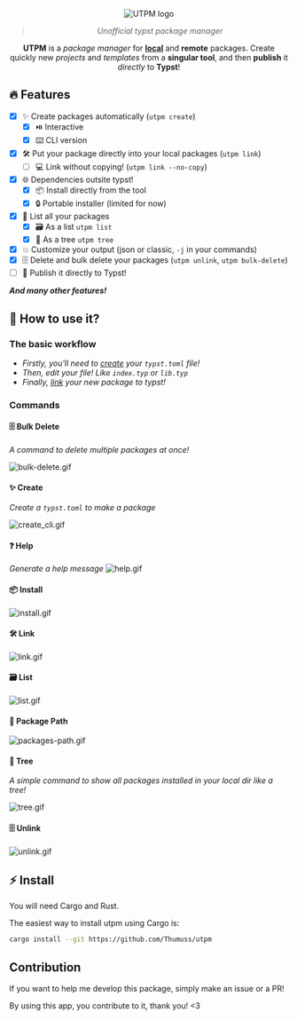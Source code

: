 <div align="center">

![UTPM logo](./logo.svg)

> _Unofficial typst package manager_

**UTPM** is a _package manager_ for **[local](https://github.com/typst/packages#local-packages)** and **remote** packages. Create quickly new _projects_ and _templates_ from a **singular tool**, and then **publish** it _directly_ to **Typst**!

</div>

## 🔥 Features

- [x] ✨ Create packages automatically (`utpm create`)
  - [x] ⏯️ Interactive
  - [x] ⌨️ CLI version
- [x] 🛠 Put your package directly into your local packages (`utpm link`)
  - [ ] 💻 Link without copying! (`utpm link --no-copy`)
- [x] 🌐 Dependencies outsite typst!
  - [x] 📦 Install directly from the tool
  - [x] 🔒 Portable installer (limited for now)
- [x] 📃 List all your packages
  - [x] 🗃️ As a list `utpm list`
  - [x] 🌲 As a tree `utpm tree`
- [x] 💥 Customize your output (json or classic, `-j` in your commands)
- [x] 🗄️ Delete and bulk delete your packages (`utpm unlink`, `utpm bulk-delete`)
- [ ] 🚀 Publish it directly to Typst!

**_And many other features!_**

## 🔎 How to use it?

### The basic workflow

- _Firstly, you'll need to [create](#create) your `typst.toml` file!_
- _Then, edit your file! Like `index.typ` or `lib.typ`_
- _Finally, [link](#link) your new package to typst!_

### Commands

#### 🗄️ Bulk Delete

<!-- TODO: GIF -->

_A command to delete multiple packages at once!_

![bulk-delete.gif](./tapes/bulk_delete.gif)

<div id="create">

#### ✨ Create
_Create a `typst.toml` to make a package_

![create_cli.gif](./tapes/create_cli.gif)
<!-- TODO: GIF v2 -->

</div>
<div id="help">


#### ❓ Help

_Generate a help message_
![help.gif](./tapes/help.gif)

</div>
<div id="install">

#### 📦 Install
![install.gif](./tapes/install.gif)
<!-- TODO: GIF & text-->

</div>
<div id="link">

#### 🛠 Link
![link.gif](./tapes/link.gif)
<!-- TODO: GIF & text-->

</div>
<div id="list">

#### 🗃️ List
<!-- TODO: text -->

![list.gif](./tapes/list.gif)

</div>
<div id="package-path">
<!-- TODO: text -->

#### 🚦 Package Path

![packages-path.gif](./tapes/packages-path.gif)

</div>
<div id="tree">

#### 🌲 Tree

_A simple command to show all packages installed in your local dir like a tree!_

![tree.gif](./tapes/tree.gif)

</div>
<div id="unlink">
<!-- TODO: GIF -->

#### 🗄️ Unlink

![unlink.gif](./tapes/unlink.gif)

</div>

## ⚡ Install

You will need Cargo and Rust.

The easiest way to install utpm using Cargo is:

```bash
cargo install --git https://github.com/Thumuss/utpm
```

## Contribution

If you want to help me develop this package, simply make an issue or a PR!

By using this app, you contribute to it, thank you! <3
